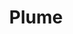 ---
title: Plume
headline: A language that seeks to simplify systems-level programming.
state: archived 
feature: false 
startDate: 06-02-2021
endDate: 09-04-2021
github: https://github.com/magnetardev/plume
languages: [rust]
---